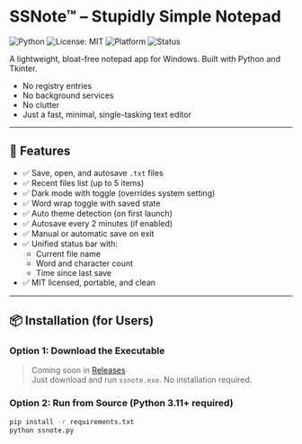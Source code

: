 # SSNote™ – Stupidly Simple Notepad

![Python](https://img.shields.io/badge/Python-3.11-blue.svg)
![License: MIT](https://img.shields.io/badge/License-MIT-green.svg)
![Platform](https://img.shields.io/badge/Platform-Windows-lightgrey.svg)
![Status](https://img.shields.io/badge/Status-Stable-brightgreen.svg)

A lightweight, bloat-free notepad app for Windows. Built with Python and Tkinter.

- No registry entries  
- No background services  
- No clutter  
- Just a fast, minimal, single-tasking text editor

---

## 🚀 Features

- ✅ Save, open, and autosave `.txt` files
- ✅ Recent files list (up to 5 items)
- ✅ Dark mode with toggle (overrides system setting)
- ✅ Word wrap toggle with saved state
- ✅ Auto theme detection (on first launch)
- ✅ Autosave every 2 minutes (if enabled)
- ✅ Manual or automatic save on exit
- ✅ Unified status bar with:
  - Current file name
  - Word and character count
  - Time since last save
- ✅ MIT licensed, portable, and clean

---

## 📦 Installation (for Users)

### Option 1: Download the Executable

> Coming soon in [Releases](https://github.com/GazaliAhmad/SSNote/releases)  
> Just download and run `ssnote.exe`. No installation required.

### Option 2: Run from Source (Python 3.11+ required)

```bash
pip install -r requirements.txt
python ssnote.py
